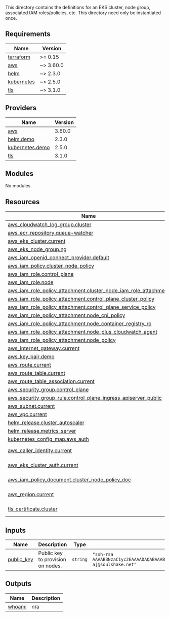 This directory contains the definitions for an EKS cluster, node group, associated IAM roles/policies, etc. This directory need only be instantiated once.

## Requirements

| Name | Version |
|------|---------|
| <a name="requirement_terraform"></a> [terraform](#requirement\_terraform) | >= 0.15 |
| <a name="requirement_aws"></a> [aws](#requirement\_aws) | ~> 3.60.0 |
| <a name="requirement_helm"></a> [helm](#requirement\_helm) | ~> 2.3.0 |
| <a name="requirement_kubernetes"></a> [kubernetes](#requirement\_kubernetes) | ~> 2.5.0 |
| <a name="requirement_tls"></a> [tls](#requirement\_tls) | ~> 3.1.0 |

## Providers

| Name | Version |
|------|---------|
| <a name="provider_aws"></a> [aws](#provider\_aws) | 3.60.0 |
| <a name="provider_helm.demo"></a> [helm.demo](#provider\_helm.demo) | 2.3.0 |
| <a name="provider_kubernetes.demo"></a> [kubernetes.demo](#provider\_kubernetes.demo) | 2.5.0 |
| <a name="provider_tls"></a> [tls](#provider\_tls) | 3.1.0 |

## Modules

No modules.

## Resources

| Name | Type |
|------|------|
| [aws_cloudwatch_log_group.cluster](https://registry.terraform.io/providers/hashicorp/aws/latest/docs/resources/cloudwatch_log_group) | resource |
| [aws_ecr_repository.queue-watcher](https://registry.terraform.io/providers/hashicorp/aws/latest/docs/resources/ecr_repository) | resource |
| [aws_eks_cluster.current](https://registry.terraform.io/providers/hashicorp/aws/latest/docs/resources/eks_cluster) | resource |
| [aws_eks_node_group.ng](https://registry.terraform.io/providers/hashicorp/aws/latest/docs/resources/eks_node_group) | resource |
| [aws_iam_openid_connect_provider.default](https://registry.terraform.io/providers/hashicorp/aws/latest/docs/resources/iam_openid_connect_provider) | resource |
| [aws_iam_policy.cluster_node_policy](https://registry.terraform.io/providers/hashicorp/aws/latest/docs/resources/iam_policy) | resource |
| [aws_iam_role.control_plane](https://registry.terraform.io/providers/hashicorp/aws/latest/docs/resources/iam_role) | resource |
| [aws_iam_role.node](https://registry.terraform.io/providers/hashicorp/aws/latest/docs/resources/iam_role) | resource |
| [aws_iam_role_policy_attachment.cluster_node_iam_role_attachment](https://registry.terraform.io/providers/hashicorp/aws/latest/docs/resources/iam_role_policy_attachment) | resource |
| [aws_iam_role_policy_attachment.control_plane_cluster_policy](https://registry.terraform.io/providers/hashicorp/aws/latest/docs/resources/iam_role_policy_attachment) | resource |
| [aws_iam_role_policy_attachment.control_plane_service_policy](https://registry.terraform.io/providers/hashicorp/aws/latest/docs/resources/iam_role_policy_attachment) | resource |
| [aws_iam_role_policy_attachment.node_cni_policy](https://registry.terraform.io/providers/hashicorp/aws/latest/docs/resources/iam_role_policy_attachment) | resource |
| [aws_iam_role_policy_attachment.node_container_registry_ro](https://registry.terraform.io/providers/hashicorp/aws/latest/docs/resources/iam_role_policy_attachment) | resource |
| [aws_iam_role_policy_attachment.node_plus_cloudwatch_agent](https://registry.terraform.io/providers/hashicorp/aws/latest/docs/resources/iam_role_policy_attachment) | resource |
| [aws_iam_role_policy_attachment.node_policy](https://registry.terraform.io/providers/hashicorp/aws/latest/docs/resources/iam_role_policy_attachment) | resource |
| [aws_internet_gateway.current](https://registry.terraform.io/providers/hashicorp/aws/latest/docs/resources/internet_gateway) | resource |
| [aws_key_pair.demo](https://registry.terraform.io/providers/hashicorp/aws/latest/docs/resources/key_pair) | resource |
| [aws_route.current](https://registry.terraform.io/providers/hashicorp/aws/latest/docs/resources/route) | resource |
| [aws_route_table.current](https://registry.terraform.io/providers/hashicorp/aws/latest/docs/resources/route_table) | resource |
| [aws_route_table_association.current](https://registry.terraform.io/providers/hashicorp/aws/latest/docs/resources/route_table_association) | resource |
| [aws_security_group.control_plane](https://registry.terraform.io/providers/hashicorp/aws/latest/docs/resources/security_group) | resource |
| [aws_security_group_rule.control_plane_ingress_apiserver_public](https://registry.terraform.io/providers/hashicorp/aws/latest/docs/resources/security_group_rule) | resource |
| [aws_subnet.current](https://registry.terraform.io/providers/hashicorp/aws/latest/docs/resources/subnet) | resource |
| [aws_vpc.current](https://registry.terraform.io/providers/hashicorp/aws/latest/docs/resources/vpc) | resource |
| [helm_release.cluster_autoscaler](https://registry.terraform.io/providers/hashicorp/helm/latest/docs/resources/release) | resource |
| [helm_release.metrics_server](https://registry.terraform.io/providers/hashicorp/helm/latest/docs/resources/release) | resource |
| [kubernetes_config_map.aws_auth](https://registry.terraform.io/providers/hashicorp/kubernetes/latest/docs/resources/config_map) | resource |
| [aws_caller_identity.current](https://registry.terraform.io/providers/hashicorp/aws/latest/docs/data-sources/caller_identity) | data source |
| [aws_eks_cluster_auth.current](https://registry.terraform.io/providers/hashicorp/aws/latest/docs/data-sources/eks_cluster_auth) | data source |
| [aws_iam_policy_document.cluster_node_policy_doc](https://registry.terraform.io/providers/hashicorp/aws/latest/docs/data-sources/iam_policy_document) | data source |
| [aws_region.current](https://registry.terraform.io/providers/hashicorp/aws/latest/docs/data-sources/region) | data source |
| [tls_certificate.cluster](https://registry.terraform.io/providers/hashicorp/tls/latest/docs/data-sources/certificate) | data source |

## Inputs

| Name | Description | Type | Default | Required |
|------|-------------|------|---------|:--------:|
| <a name="input_public_key"></a> [public\_key](#input\_public\_key) | Public key to provision on nodes. | `string` | `"ssh-rsa AAAAB3NzaC1yc2EAAAADAQABAAABAQDKNEtKIF8/e84xCQJ9ay0XF0FWtpDiixqwTwlvvMxihv6zO7DgxFxmLSb1l621U0mKsRu7O5GRqPnUfv2ppEypnP/ifgxS9Ffc/AxbwtLdcjlZ3y3gCC/lvUs7pbw/zJTNFS1lC5e5xrzpCXiGmG14LtTAC2Y+BnFedk4xAIL1T1BiEJfl6+l8JY4gk6yKhmLcExOFvlHnVZupxYYriuK3XmvKN/6ndj5fc3IrGtQEoQPXZi9kBbtQB9qluFKHcP3Xv6EJwc1DDFXSxxK6hjOYq4T4cHQEgBYB4HMrYD/00BXHWJvcCxdy025DrHoyUEKYYOl41U2ydLXwBN/WxFPN aj@soulshake.net"` | no |

## Outputs

| Name | Description |
|------|-------------|
| <a name="output_whoami"></a> [whoami](#output\_whoami) | n/a |
